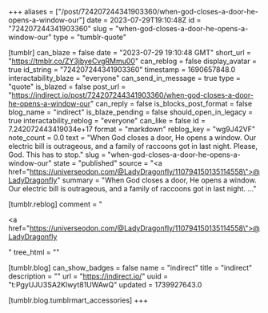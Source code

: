 +++
aliases = ["/post/724207244341903360/when-god-closes-a-door-he-opens-a-window-our"]
date = 2023-07-29T19:10:48Z
id = "724207244341903360"
slug = "when-god-closes-a-door-he-opens-a-window-our"
type = "tumblr-quote"

[tumblr]
can_blaze = false
date = "2023-07-29 19:10:48 GMT"
short_url = "https://tmblr.co/ZY3jbyeCvgRMmu00"
can_reblog = false
display_avatar = true
id_string = "724207244341903360"
timestamp = 1690657848.0
interactability_blaze = "everyone"
can_send_in_message = true
type = "quote"
is_blazed = false
post_url = "https://indirect.io/post/724207244341903360/when-god-closes-a-door-he-opens-a-window-our"
can_reply = false
is_blocks_post_format = false
blog_name = "indirect"
is_blaze_pending = false
should_open_in_legacy = true
interactability_reblog = "everyone"
can_like = false
id = 7.242072443419034e+17
format = "markdown"
reblog_key = "wg9J42VF"
note_count = 0.0
text = "When God closes a door, He opens a window.  Our electric bill is outrageous, and a family of raccoons got in last night.  Please, God.  This has to stop."
slug = "when-god-closes-a-door-he-opens-a-window-our"
state = "published"
source = "<a href=\"https://universeodon.com/@LadyDragonfly/110794150135114558\">@LadyDragonfly</a>"
summary = "When God closes a door, He opens a window.  Our electric bill is outrageous, and a family of raccoons got in last night. ..."

[tumblr.reblog]
comment = "<p><a href=\"https://universeodon.com/@LadyDragonfly/110794150135114558\">@LadyDragonfly</a></p>"
tree_html = ""

[tumblr.blog]
can_show_badges = false
name = "indirect"
title = "indirect"
description = ""
url = "https://indirect.io/"
uuid = "t:PgyUJU3SA2Klwyt81UWAwQ"
updated = 1739927643.0

[tumblr.blog.tumblrmart_accessories]
+++
